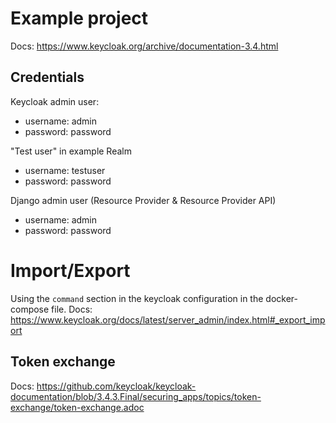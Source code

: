 # Example project

Docs: https://www.keycloak.org/archive/documentation-3.4.html


## Credentials

Keycloak admin user:

- username: admin
- password: password

"Test user" in example Realm

- username: testuser
- password: password

Django admin user (Resource Provider & Resource Provider API)

- username: admin
- password: password

# Import/Export

Using the `command` section in the keycloak configuration in the docker-compose file.
Docs: https://www.keycloak.org/docs/latest/server_admin/index.html#_export_import

## Token exchange

Docs: https://github.com/keycloak/keycloak-documentation/blob/3.4.3.Final/securing_apps/topics/token-exchange/token-exchange.adoc